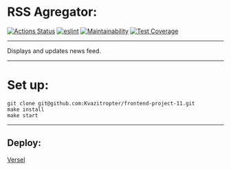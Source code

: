 # RSS Agregator:

[![Actions Status](https://github.com/Kvazitropter/frontend-project-11/actions/workflows/hexlet-check.yml/badge.svg)](https://github.com/Kvazitropter/frontend-project-11/actions)
[![eslint](https://github.com/Kvazitropter/frontend-project-11/actions/workflows/eslint.yml/badge.svg)](https://github.com/Kvazitropter/frontend-project-11/actions/workflows/eslint.yml)
[![Maintainability](https://api.codeclimate.com/v1/badges/d1b7c500372633aaedd0/maintainability)](https://codeclimate.com/github/Kvazitropter/frontend-project-11/maintainability)
[![Test Coverage](https://api.codeclimate.com/v1/badges/d1b7c500372633aaedd0/test_coverage)](https://codeclimate.com/github/Kvazitropter/frontend-project-11/test_coverage)

---

Displays and updates news feed.

---

# Set up:

```
git clone git@github.com:Kvazitropter/frontend-project-11.git
make install
make start
```

---

## Deploy:

[Versel](https://frontend-project-11-theta-eight.vercel.app/)
